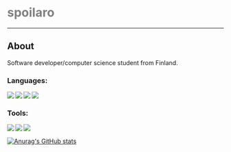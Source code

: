 # <spans style="color: grey" >spoilaro<span>

---

## About

Software developer/computer science student from Finland.

### Languages:

<img align="left" src="https://img.shields.io/badge/Python-FFD43B?style=for-the-badge&logo=python&logoColor=blue"/>
<img align="left" src="https://img.shields.io/badge/Rust-black?style=for-the-badge&logo=rust&logoColor=#E57324"/>
<img align="left" src="https://img.shields.io/badge/C-00599C?style=for-the-badge&logo=c&logoColor=white"/>
<img align="left" src="https://img.shields.io/badge/TypeScript-007ACC?style=for-the-badge&logo=typescript&logoColor=white"/>

<br />

### Tools:

<img align="left" src="https://img.shields.io/badge/NeoVim-%2357A143.svg?&style=for-the-badge&logo=neovim&logoColor=white"/>
<img align="left" src="https://img.shields.io/badge/PostgreSQL-005C84?style=for-the-badge&logo=postgresql&logoColor=white"/>
<img align="left" src="https://img.shields.io/badge/Figma-F24E1E?style=for-the-badge&logo=figma&logoColor=white" />

</br>

[![Anurag's GitHub stats](https://github-readme-stats.vercel.app/api?username=spoilaro&show_icons=true&theme=tokyonight)](https://github.com/anuraghazra/github-readme-stats)

[linkedin]: https://www.linkedin.com/in/haapanenjohannes/""
